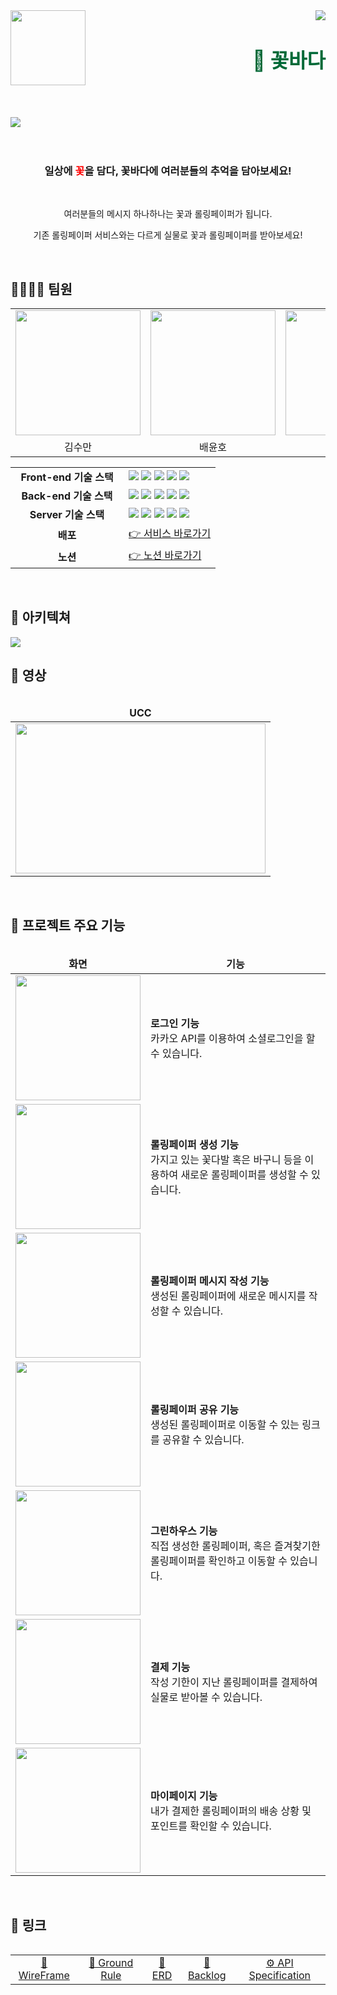 <div>
  <img align="left" src="https://user-images.githubusercontent.com/14370441/203452692-c9e4799f-9c4b-454c-8e24-38bf20eaf51f.png" width="120" />
  <div align="right">
      <img src="https://hits.seeyoufarm.com/api/count/incr/badge.svg?url=https://lab.ssafy.com/s07-final/S07P31A405&count_bg=%2379C83D&title_bg=%23555555&icon=&icon_color=%23E7E7E7&title=hits&edge_flat=false"/>
    <h1 align="right">
      <font align="left" size="6" color="#006937">🌺 꽃바다</font>
    </h1>
  </div>
</div>

<br/>
<br/>
<br/>

<div>
    <img src="https://user-images.githubusercontent.com/14370441/203453811-f233eada-58f6-423a-bc04-1fbe8060e5ea.png" />
</div>

<br/>
<br />

<div align="center"> 
    <h3> 일상에 <span style="color: red">꽃</span>을 담다, 꽃바다에 여러분들의 추억을 담아보세요! </h3>
    <br />
    <p>여러분들의 메시지 하나하나는 꽃과 롤링페이퍼가 됩니다.</p>
    <p>기존 롤링페이퍼 서비스와는 다르게 실물로 꽃과 롤링페이퍼를 받아보세요!</p>
</div>

<br/>

## 👨‍👩‍👧‍👧 팀원

<table align="center">
  <tr>
    <td>
        <img src="https://user-images.githubusercontent.com/14370441/203455294-6b49af10-baa5-4ee8-b6fa-d49dec98f84e.png" width="200"/>
    </td>
    <td>
        <img src="https://user-images.githubusercontent.com/14370441/203455319-765e8e20-96bd-4d58-bde7-52ff0b56f60a.png" width="200"/>
    </td>
    <td>
        <img src="https://user-images.githubusercontent.com/14370441/203455341-3725a1f2-a49f-4e43-ac2c-10ddc7496865.png" width="200"/>
    </td>
    <td>
        <img src="https://user-images.githubusercontent.com/14370441/203455362-bd779517-ab21-4e55-b5c8-100fbed9c33e.png" width="200"/>
    </td>
    <td>
        <img src="https://user-images.githubusercontent.com/14370441/203455401-dcc4ebb0-c34f-401c-809a-c75bcb432d2c.png" width="200"/>
    </td>
    <td>
        <img src="https://user-images.githubusercontent.com/14370441/203455444-3bcc3ead-9e71-4638-ae62-5319890b3fcc.png" width="200"/>
    </td>
  </tr>
  <tr>
    <td align="center">
        김수만
    </td>
    <td align="center">
        배윤호
    </td>
    <td align="center">
        오석호
    </td>
    <td align="center">
        윤혜진
    </td>
    <td align="center">
        이홍주
    </td>
    <td align="center">
        차유진
    </td>
  </tr>
</table>
<table align="center">
  <tr>
    <td align="center" width="165"><strong>Front-end 기술 스택</strong></td>
    <td>
      <div>
        <img src="https://img.shields.io/badge/TypeScript-3178C6?style=flat-square&logo=typescript&logoColor=white"/>
        <img src="https://img.shields.io/badge/React-61DAFB?style=flat-square&logo=react&logoColor=white"/>
        <img src="https://img.shields.io/badge/Recoil-764ABC?style=flat-square&logo=Recoil&logoColor=white"/>
        <img src="https://img.shields.io/badge/Emotion-C865B9?style=flat-square&logo=Emotion&logoColor=white"/>
        <img src="https://img.shields.io/badge/Vite-646CFF?style=flat-square&logo=Vite&logoColor=white"/>
      </div>
    </td>
  </tr>
  <tr>
    <td align="center" width="165"><strong>Back-end 기술 스택</strong></td>
    <td>
        <img src="https://img.shields.io/badge/SpringBoot-6DB33F?style=flat-square&logo=springboot&logoColor=white"/>
        <img src="https://img.shields.io/badge/MySQL-4479A1?style=flat-square&logo=mysql&logoColor=white"/>
        <img src="https://img.shields.io/badge/JPA-212121?style=flat-square&logo=jpa&logoColor=white"/>
        <img src="https://img.shields.io/badge/JWT-FFCD00?style=flat-square&logo=jwt&logoColor=white"/>
        <img src="https://img.shields.io/badge/Redis-DC382D?style=flat-square&logo=Redis&logoColor=white"/>
    </td>
  </tr>
  <tr>
    <td align="center" width="165"><strong>Server 기술 스택</strong></td>
    <td>
        <img src="https://img.shields.io/badge/NGINX-009639?style=flat-square&logo=nginx&logoColor=white"/>
        <img src="https://img.shields.io/badge/Docker-2496ED?style=flat-square&logo=docker&logoColor=white"/>
        <img src="https://img.shields.io/badge/Jenkins-D24939?style=flat-square&logo=jenkins&logoColor=white"/>
        <img src="https://img.shields.io/badge/AmazonAWS-232F3E?style=flat-square&logo=amazonaws&logoColor=white"/>
        <img src="https://img.shields.io/badge/AmazonS3-569A31?style=flat-square&logo=amazons3&logoColor=white"/>
    </div>
  </tr>
  <tr>
    <td align="center"><strong>배포</strong></td>
    <td>
      <a href="https://k7a405.p.ssafy.io/">
        👉 서비스 바로가기
      </a>
    </td>
  </tr>
  <tr>
    <td align="center"><strong>노션</strong></td>
    <td>
      <a href="https://www.notion.so/chayoo/A405-c4a0221b87764f6698ec4d472a9a9820">
        👉 노션 바로가기
      </a>
    </td>
  </tr>
<table>

<br/>

## 📡 아키텍쳐

<img src="https://user-images.githubusercontent.com/14370441/203459598-d667c9ef-e629-4f07-9cfc-d9ccb886ed82.png">

## 🎥 영상

<table align="center">
<thead>
  <tr>
    <td align="center"><strong>UCC</strong></th>
  </tr>
  </thead>
  <tbody>
  <tr>
    <td>
      <a href="https://www.youtube.com/watch?v=zky1e_cJ9jg">
        <img src="https://user-images.githubusercontent.com/14370441/203456766-cd5ae5b8-c2be-49e7-ad45-cfb9a4e0945d.png" width=400 height=240/>
      </a>
    </td>
  </tr>
  </tbody>
<table>

<br/>

## 👀 프로젝트 주요 기능

<table align="center">
<thead>
  <tr>
    <td align="center"><strong>화면</strong></th>
    <td align="center"><strong>기능</strong></th>
  </tr>
  </thead>
  <tbody>
    <tr>
      <td>
        <img src="https://user-images.githubusercontent.com/14370441/203458083-de5fb884-3363-40b8-8a41-b701f134c0bb.gif" width=200/>
      </td>
      <td>
        <b>로그인 기능</b>
        <div>카카오 API를 이용하여 소셜로그인을 할 수 있습니다.</div>
      </td>
    </tr>
    <tr>
      <td>
        <img src="https://user-images.githubusercontent.com/14370441/203458089-133bab5d-b3da-4017-b429-e5cc8583ec6b.gif" width=200/>
      </td>
      <td>
        <b>롤링페이퍼 생성 기능</b>
        <div>가지고 있는 꽃다발 혹은 바구니 등을 이용하여 새로운 롤링페이퍼를 생성할 수 있습니다.</div>
      </td>
    </tr>
    <tr>
      <td>
        <img src="https://user-images.githubusercontent.com/14370441/203458362-7498809b-8bb9-43fd-9ff7-392c26b2c0f1.gif" width=200/>
      </td>
      <td>
        <b>롤링페이퍼 메시지 작성 기능</b>
        <div>생성된 롤링페이퍼에 새로운 메시지를 작성할 수 있습니다.</div>
      </td>
    </tr>
    <tr>
      <td>
        <img src="https://user-images.githubusercontent.com/14370441/203458511-cd7c3aef-a313-40b7-a50f-2c49f9bf8c76.gif" width=200/>
      </td>
      <td>
        <b>롤링페이퍼 공유 기능</b>
        <div>생성된 롤링페이퍼로 이동할 수 있는 링크를 공유할 수 있습니다.</div>
      </td>
    </tr>
    <tr>
      <td>
        <img src="https://user-images.githubusercontent.com/14370441/203458914-8b613100-e585-4354-80fa-f37eb9761503.gif" width=200/>
      </td>
      <td>
        <b>그린하우스 기능</b>
        <div>직접 생성한 롤링페이퍼, 혹은 즐겨찾기한 롤링페이퍼를 확인하고 이동할 수 있습니다.</div>
      </td>
    </tr>
    <tr>
      <td>
        <img src="https://user-images.githubusercontent.com/14370441/203459164-46d2cee7-3466-4cdb-b5e4-27f75af8943a.gif" width=200/>
      </td>
      <td>
        <b>결제 기능</b>
        <div>작성 기한이 지난 롤링페이퍼를 결제하여 실물로 받아볼 수 있습니다.</div>
      </td>
    </tr>
    <tr>
      <td>
        <img src="https://user-images.githubusercontent.com/14370441/203459453-7eab56e1-6ba6-4bf6-beef-11b4f74068cf.gif" width=200/>
      </td>
      <td>
        <b>마이페이지 기능</b>
        <div>내가 결제한 롤링페이퍼의 배송 상황 및 포인트를 확인할 수 있습니다.</div>
      </td>
    </tr>
  </tbody>
<table>

<br/>

## 🔗 링크

<table align="center">
<tbody>
  <tr>
    <td align="center">
      <a href="https://www.figma.com/file/XxOANlEWwO4zf7QE3J7RDB/%EA%BD%83%EB%B0%94%EB%8B%A4?node-id=863%3A6396&t=eQZQErTZ8o8z6nmn-0">🎨 WireFrame</a>
    </td>
    <td align="center">
      <a href="https://chayoo.notion.site/360f839382aa4eb582f84598c0a26e78">📕 Ground Rule</a>
    </td>
    <td align="center">
      <a href="https://www.erdcloud.com/d/ebxeLni8Wezm8A3PT">💾 ERD</a>
    </td>
    <td align="center">
      <a href="https://chayoo.notion.site/be4ff676b5f34c0baeeabcb214913c32">🧶 Backlog</a>
    </td>
    <td align="center">
      <a href="https://chayoo.notion.site/3fc499e80cf145528a5562676d5e79d8?v=c0a80f4f620f4f9f8670460af1f30824">⚙ API Specification</a>
    </td>
</tbody>
<table>
